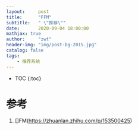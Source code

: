 ```yaml
---
layout:     post
title:      "FFM"
subtitle:   " \"推荐\""
date:       2020-09-04 18:00:00
mathjax: true
author:     "zwt"
header-img: "img/post-bg-2015.jpg"
catalog: false
tags:
    - 推荐系统
---
```

* TOC
{:toc}




# 参考
1. []FM(https://zhuanlan.zhihu.com/p/153500425)